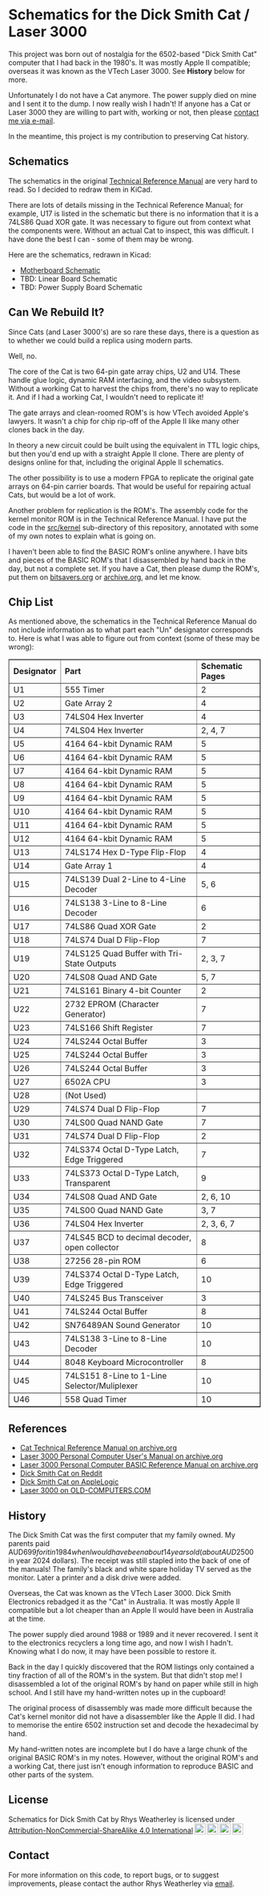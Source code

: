 Schematics for the Dick Smith Cat / Laser 3000
==============================================

This project was born out of nostalgia for the 6502-based "Dick Smith Cat"
computer that I had back in the 1980's.  It was mostly Apple II compatible;
overseas it was known as the VTech Laser 3000.  See **History** below for more.

Unfortunately I do not have a Cat anymore.  The power supply died on mine
and I sent it to the dump.  I now really wish I hadn't!  If anyone has a
Cat or Laser 3000 they are willing to part with, working or not,
then please [contact me via e-mail](mailto:rhys.weatherley@gmail.com).

In the meantime, this project is my contribution to preserving Cat history.

## Schematics

The schematics in the original [Technical Reference Manual](https://archive.org/details/dsecattrm)
are very hard to read.  So I decided to redraw them in KiCad.

There are lots of details missing in the Technical Reference Manual;
for example, U17 is listed in the schematic but there is no information
that it is a 74LS86 Quad XOR gate.  It was necessary to figure out
from context what the components were.  Without an actual Cat to inspect,
this was difficult.  I have done the best I can - some of them may be wrong.

Here are the schematics, redrawn in Kicad:

* [Motherboard Schematic](schematics/Dick_Smith_Cat_Motherboard/PDF/Dick_Smith_Cat_Motherboard.pdf)
* TBD: Linear Board Schematic
* TBD: Power Supply Board Schematic

## Can We Rebuild It?

Since Cats (and Laser 3000's) are so rare these days, there is a question as
to whether we could build a replica using modern parts.

Well, no.

The core of the Cat is two 64-pin gate array chips, U2 and U14.  These
handle glue logic, dynamic RAM interfacing, and the video subsystem.
Without a working Cat to harvest the chips from, there's no way to replicate it.
And if I had a working Cat, I wouldn't need to replicate it!

The gate arrays and clean-roomed ROM's is how VTech avoided Apple's lawyers.
It wasn't a chip for chip rip-off of the Apple II like many other clones
back in the day.

In theory a new circuit could be built using the equivalent in TTL logic
chips, but then you'd end up with a straight Apple II clone.  There are
plenty of designs online for that, including the original Apple II schematics.

The other possibility is to use a modern FPGA to replicate the original
gate arrays on 64-pin carrier boards.  That would be useful for repairing
actual Cats, but would be a lot of work.

Another problem for replication is the ROM's.  The assembly code for the
kernel monitor ROM is in the Technical Reference Manual.  I have put the
code in the [src/kernel](src/kernel) sub-directory of this repository,
annotated with some of my own notes to explain what is going on.

I haven't been able to find the BASIC ROM's online anywhere.  I have bits and
pieces of the BASIC ROM's that I disassembled by hand back in the day,
but not a complete set.  If you have a Cat, then please dump the ROM's,
put them on [bitsavers.org](http://www.bitsavers.org/) or
[archive.org](https://archive.org/), and let me know.

## Chip List

As mentioned above, the schematics in the Technical Reference Manual do not
include information as to what part each "Un" designator corresponds to.
Here is what I was able to figure out from context (some of these may be wrong):

<table border="1">
<tr><td><b>Designator</b></td><td><b>Part</b></td><td><b>Schematic Pages</b></td></tr>
<tr><td>U1</td><td>555 Timer</td><td>2</td></tr>
<tr><td>U2</td><td>Gate Array 2</td><td>4</td></tr>
<tr><td>U3</td><td>74LS04 Hex Inverter</td><td>4</td></tr>
<tr><td>U4</td><td>74LS04 Hex Inverter</td><td>2, 4, 7</td></tr>
<tr><td>U5</td><td>4164 64-kbit Dynamic RAM</td><td>5</td></tr>
<tr><td>U6</td><td>4164 64-kbit Dynamic RAM</td><td>5</td></tr>
<tr><td>U7</td><td>4164 64-kbit Dynamic RAM</td><td>5</td></tr>
<tr><td>U8</td><td>4164 64-kbit Dynamic RAM</td><td>5</td></tr>
<tr><td>U9</td><td>4164 64-kbit Dynamic RAM</td><td>5</td></tr>
<tr><td>U10</td><td>4164 64-kbit Dynamic RAM</td><td>5</td></tr>
<tr><td>U11</td><td>4164 64-kbit Dynamic RAM</td><td>5</td></tr>
<tr><td>U12</td><td>4164 64-kbit Dynamic RAM</td><td>5</td></tr>
<tr><td>U13</td><td>74LS174 Hex D-Type Flip-Flop</td><td>4</td></tr>
<tr><td>U14</td><td>Gate Array 1</td><td>4</td></tr>
<tr><td>U15</td><td>74LS139 Dual 2-Line to 4-Line Decoder</td><td>5, 6</td></tr>
<tr><td>U16</td><td>74LS138 3-Line to 8-Line Decoder</td><td>6</td></tr>
<tr><td>U17</td><td>74LS86 Quad XOR Gate</td><td>2</td></tr>
<tr><td>U18</td><td>74LS74 Dual D Flip-Flop</td><td>7</td></tr>
<tr><td>U19</td><td>74LS125 Quad Buffer with Tri-State Outputs</td><td>2, 3, 7</td></tr>
<tr><td>U20</td><td>74LS08 Quad AND Gate</td><td>5, 7</td></tr>
<tr><td>U21</td><td>74LS161 Binary 4-bit Counter</td><td>2</td></tr>
<tr><td>U22</td><td>2732 EPROM (Character Generator)</td><td>7</td></tr>
<tr><td>U23</td><td>74LS166 Shift Register</td><td>7</td></tr>
<tr><td>U24</td><td>74LS244 Octal Buffer</td><td>3</td></tr>
<tr><td>U25</td><td>74LS244 Octal Buffer</td><td>3</td></tr>
<tr><td>U26</td><td>74LS244 Octal Buffer</td><td>3</td></tr>
<tr><td>U27</td><td>6502A CPU</td><td>3</td></tr>
<tr><td>U28</td><td>(Not Used)</td><td> </td></tr>
<tr><td>U29</td><td>74LS74 Dual D Flip-Flop</td><td>7</td></tr>
<tr><td>U30</td><td>74LS00 Quad NAND Gate</td><td>7</td></tr>
<tr><td>U31</td><td>74LS74 Dual D Flip-Flop</td><td>2</td></tr>
<tr><td>U32</td><td>74LS374 Octal D-Type Latch, Edge Triggered</td><td>7</td></tr>
<tr><td>U33</td><td>74LS373 Octal D-Type Latch, Transparent</td><td>9</td></tr>
<tr><td>U34</td><td>74LS08 Quad AND Gate</td><td>2, 6, 10</td></tr>
<tr><td>U35</td><td>74LS00 Quad NAND Gate</td><td>3, 7</td></tr>
<tr><td>U36</td><td>74LS04 Hex Inverter</td><td>2, 3, 6, 7</td></tr>
<tr><td>U37</td><td>74LS45 BCD to decimal decoder, open collector</td><td>8</td></tr>
<tr><td>U38</td><td>27256 28-pin ROM</td><td>6</td></tr>
<tr><td>U39</td><td>74LS374 Octal D-Type Latch, Edge Triggered</td><td>10</td></tr>
<tr><td>U40</td><td>74LS245 Bus Transceiver</td><td>3</td></tr>
<tr><td>U41</td><td>74LS244 Octal Buffer</td><td>8</td></tr>
<tr><td>U42</td><td>SN76489AN Sound Generator</td><td>10</td></tr>
<tr><td>U43</td><td>74LS138 3-Line to 8-Line Decoder</td><td>10</td></tr>
<tr><td>U44</td><td>8048 Keyboard Microcontroller</td><td>8</td></tr>
<tr><td>U45</td><td>74LS151 8-Line to 1-Line Selector/Muliplexer</td><td>10</td></tr>
<tr><td>U46</td><td>558 Quad Timer</td><td>10</td></tr>
</table>

## References

* [Cat Technical Reference Manual on archive.org](https://archive.org/details/dsecattrm)
* [Laser 3000 Personal Computer User's Manual on archive.org](https://archive.org/details/l3000UM)
* [Laser 3000 Personal Computer BASIC Reference Manual on archive.org](https://archive.org/details/Laser3000PersonalComputerBASICReferenceManualAppleIIClone)
* [Dick Smith Cat on Reddit](https://www.reddit.com/r/retrobattlestations/comments/tohbjp/team_green_dick_smith_cat_aka_vtech_laser_3000/)
* [Dick Smith Cat on AppleLogic](http://www.applelogic.org/TheCAT.html)
* [Laser 3000 on OLD-COMPUTERS.COM](https://www.old-computers.com/museum/computer.asp?c=156)

## History

The Dick Smith Cat was the first computer that my family owned.  My parents
paid AUD$699 for it in 1984 when I would have been about 14 years old
(about AUD$2500 in year 2024 dollars).  The receipt was still stapled
into the back of one of the manuals!  The family's black and white spare
holiday TV served as the monitor.  Later a printer and a disk drive were added.

Overseas, the Cat was known as the VTech Laser 3000.  Dick Smith Electronics
rebadged it as the "Cat" in Australia.  It was mostly Apple II compatible
but a lot cheaper than an Apple II would have been in Australia at the time.

The power supply died around 1988 or 1989 and it never recovered.
I sent it to the electronics recyclers a long time ago, and now I
wish I hadn't.  Knowing what I do now, it may have been possible to
restore it.

Back in the day I quickly discovered that the ROM listings only
contained a tiny fraction of all of the ROM's in the system.
But that didn't stop me!  I disassembled a lot of the original ROM's by
hand on paper while still in high school.  And I still have my hand-written
notes up in the cupboard!

The original process of disassembly was made more difficult because the
Cat's kernel monitor did not have a disassembler like the Apple II did.
I had to memorise the entire 6502 instruction set and decode the
hexadecimal by hand.

My hand-written notes are incomplete but I do have a large chunk of the
original BASIC ROM's in my notes.  However, without the original ROM's and a
working Cat, there just isn't enough information to reproduce BASIC and
other parts of the system.

## License

<p xmlns:cc="http://creativecommons.org/ns#" xmlns:dct="http://purl.org/dc/terms/"><span property="dct:title">Schematics for Dick Smith Cat</span> by <span property="cc:attributionName">Rhys Weatherley</span> is licensed under <a href="http://creativecommons.org/licenses/by-nc-sa/4.0/?ref=chooser-v1" target="_blank" rel="license noopener noreferrer" style="display:inline-block;">Attribution-NonCommercial-ShareAlike 4.0 International<img style="height:22px!important;margin-left:3px;vertical-align:text-bottom;" src="https://mirrors.creativecommons.org/presskit/icons/cc.svg?ref=chooser-v1"><img style="height:22px!important;margin-left:3px;vertical-align:text-bottom;" src="https://mirrors.creativecommons.org/presskit/icons/by.svg?ref=chooser-v1"><img style="height:22px!important;margin-left:3px;vertical-align:text-bottom;" src="https://mirrors.creativecommons.org/presskit/icons/nc.svg?ref=chooser-v1"><img style="height:22px!important;margin-left:3px;vertical-align:text-bottom;" src="https://mirrors.creativecommons.org/presskit/icons/sa.svg?ref=chooser-v1"></a></p>

## Contact

For more information on this code, to report bugs, or to suggest
improvements, please contact the author Rhys Weatherley via
[email](mailto:rhys.weatherley@gmail.com).
